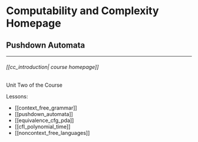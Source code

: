 # Computability and Complexity Homepage
## Pushdown Automata
---
###### [[cc_introduction| course homepage]]
Unit Two of the Course

Lessons:
- [[context_free_grammar]]
- [[pushdown_automata]]
- [[equivalence_cfg_pda]]
- [[cfl_polynomial_time]]
- [[noncontext_free_languages]]

